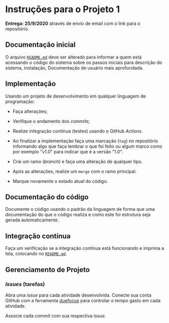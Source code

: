 # Instruções para o Projeto 1

**Entrega: 25/9/2020** através de envio de email com o link para o repositório. 

## Documentação inicial

O arquivo [`README.md`](README.md) deve ser alterado para informar a quem
está acessando o código do sistema sobre os passos iniciais para descrição
do sistema, instalação, Documentação de usuário mais aprofundada.

## Implementação

Usando um projeto de desenvolvimento em qualquer linguagem 
de programação:
- Faça alterações;
- Verifique o andamento dos *commits*;
- Realize integração contínua (testes) usando o GitHub *Actions*.

- Ao finalizar a implementação faça uma marcação (`tag`) no repositório
informando algo que faça lembrar o que foi feito ou algum marco
como por exemplo "v1.0" para indicar que é a versão "1.0".
- Crie um ramo (*branch*) e faça uma alteração de qualquer tipo.
- Após as alterações, realize um `merge` com o ramo principal.
- Marque novamente o estado atual do código.

## Documentação do código

Documente o código usando o padrão da linguagem de forma que uma documentação
do que o código realiza e como este foi estrutura seja gerada automaticamente.

## Integração contínua

Faça um verificação se a integração contínua está funcionando e imprima
 a tela, colocando no [`README.md`](README.md).

 ## Gerenciamento de Projeto

 ### *Issues* (tarefas)

Abra uma *issue* para cada atividade desenvolvida. Conecte sua conta GitHub
com a ferramenta [duefocus](https://duefocus.com/) para controlar o
tempo gasto em cada atividade.

Associe cada *commit* com sua respectiva *issue*.
